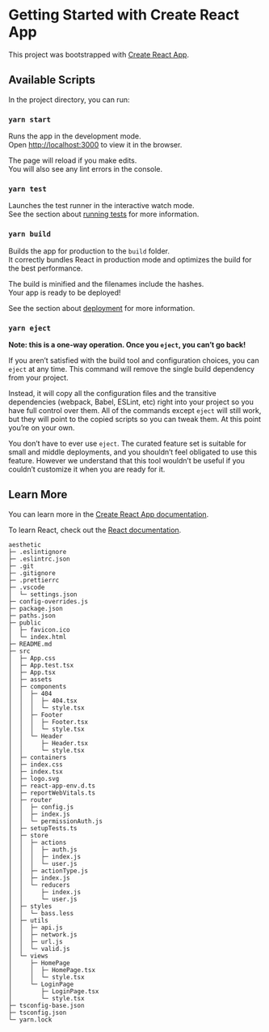 # Getting Started with Create React App

This project was bootstrapped with [Create React App](https://github.com/facebook/create-react-app).

## Available Scripts

In the project directory, you can run:

### `yarn start`

Runs the app in the development mode.\
Open [http://localhost:3000](http://localhost:3000) to view it in the browser.

The page will reload if you make edits.\
You will also see any lint errors in the console.

### `yarn test`

Launches the test runner in the interactive watch mode.\
See the section about [running tests](https://facebook.github.io/create-react-app/docs/running-tests) for more information.

### `yarn build`

Builds the app for production to the `build` folder.\
It correctly bundles React in production mode and optimizes the build for the best performance.

The build is minified and the filenames include the hashes.\
Your app is ready to be deployed!

See the section about [deployment](https://facebook.github.io/create-react-app/docs/deployment) for more information.

### `yarn eject`

**Note: this is a one-way operation. Once you `eject`, you can’t go back!**

If you aren’t satisfied with the build tool and configuration choices, you can `eject` at any time. This command will remove the single build dependency from your project.

Instead, it will copy all the configuration files and the transitive dependencies (webpack, Babel, ESLint, etc) right into your project so you have full control over them. All of the commands except `eject` will still work, but they will point to the copied scripts so you can tweak them. At this point you’re on your own.

You don’t have to ever use `eject`. The curated feature set is suitable for small and middle deployments, and you shouldn’t feel obligated to use this feature. However we understand that this tool wouldn’t be useful if you couldn’t customize it when you are ready for it.

## Learn More

You can learn more in the [Create React App documentation](https://facebook.github.io/create-react-app/docs/getting-started).

To learn React, check out the [React documentation](https://reactjs.org/).

```
aesthetic
├─ .eslintignore
├─ .eslintrc.json
├─ .git
├─ .gitignore
├─ .prettierrc
├─ .vscode
│  └─ settings.json
├─ config-overrides.js
├─ package.json
├─ paths.json
├─ public
│  ├─ favicon.ico
│  └─ index.html
├─ README.md
├─ src
│  ├─ App.css
│  ├─ App.test.tsx
│  ├─ App.tsx
│  ├─ assets
│  ├─ components
│  │  ├─ 404
│  │  │  ├─ 404.tsx
│  │  │  └─ style.tsx
│  │  ├─ Footer
│  │  │  ├─ Footer.tsx
│  │  │  └─ style.tsx
│  │  └─ Header
│  │     ├─ Header.tsx
│  │     └─ style.tsx
│  ├─ containers
│  ├─ index.css
│  ├─ index.tsx
│  ├─ logo.svg
│  ├─ react-app-env.d.ts
│  ├─ reportWebVitals.ts
│  ├─ router
│  │  ├─ config.js
│  │  ├─ index.js
│  │  └─ permissionAuth.js
│  ├─ setupTests.ts
│  ├─ store
│  │  ├─ actions
│  │  │  ├─ auth.js
│  │  │  ├─ index.js
│  │  │  └─ user.js
│  │  ├─ actionType.js
│  │  ├─ index.js
│  │  └─ reducers
│  │     ├─ index.js
│  │     └─ user.js
│  ├─ styles
│  │  └─ bass.less
│  ├─ utils
│  │  ├─ api.js
│  │  ├─ network.js
│  │  ├─ url.js
│  │  └─ valid.js
│  └─ views
│     ├─ HomePage
│     │  ├─ HomePage.tsx
│     │  └─ style.tsx
│     └─ LoginPage
│        ├─ LoginPage.tsx
│        └─ style.tsx
├─ tsconfig-base.json
├─ tsconfig.json
└─ yarn.lock

```